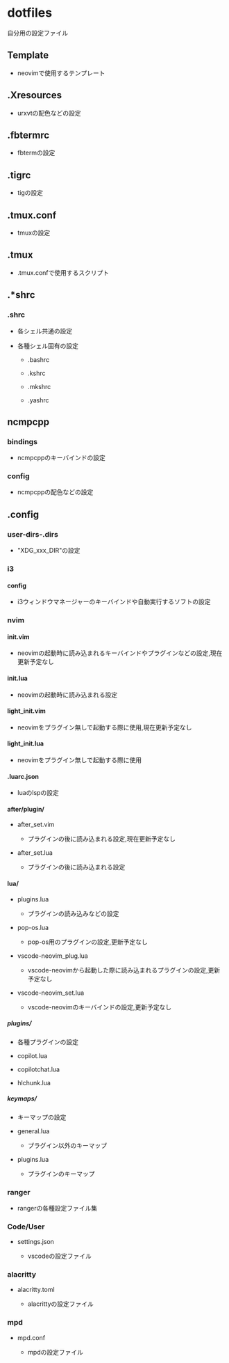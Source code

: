 # dotfiles
自分用の設定ファイル

## Template

- neovimで使用するテンプレート

## .Xresources

- urxvtの配色などの設定

## .fbtermrc

- fbtermの設定

## .tigrc

- tigの設定

## .tmux.conf

- tmuxの設定

## .tmux

- .tmux.confで使用するスクリプト

## .*shrc

### .shrc

- 各シェル共通の設定

- 各種シェル固有の設定

    - .bashrc

    - .kshrc

    - .mkshrc

    - .yashrc

## ncmpcpp

### bindings

- ncmpcppのキーバインドの設定

### config

- ncmpcppの配色などの設定

## .config

### user-dirs-.dirs

- "XDG_xxx_DIR"の設定

### i3

#### config

- i3ウィンドウマネージャーのキーバインドや自動実行するソフトの設定

### nvim

#### init.vim

- neovimの起動時に読み込まれるキーバインドやプラグインなどの設定,現在更新予定なし

#### init.lua

- neovimの起動時に読み込まれる設定

#### light_init.vim

- neovimをプラグイン無しで起動する際に使用,現在更新予定なし

#### light_init.lua

- neovimをプラグイン無しで起動する際に使用

#### .luarc.json

- luaのlspの設定

#### after/plugin/

- after_set.vim

    - プラグインの後に読み込まれる設定,現在更新予定なし

- after_set.lua

    - プラグインの後に読み込まれる設定

#### lua/

- plugins.lua

    - プラグインの読み込みなどの設定

- pop-os.lua

    - pop-os用のプラグインの設定,更新予定なし

- vscode-neovim_plug.lua

    - vscode-neovimから起動した際に読み込まれるプラグインの設定,更新予定なし

- vscode-neovim_set.lua

    - vscode-neovimのキーバインドの設定,更新予定なし

##### plugins/

- 各種プラグインの設定

- copilot.lua

- copilotchat.lua

- hlchunk.lua

##### keymaps/

- キーマップの設定

- general.lua

    - プラグイン以外のキーマップ

- plugins.lua

    - プラグインのキーマップ

### ranger

- rangerの各種設定ファイル集

### Code/User

- settings.json

    - vscodeの設定ファイル

### alacritty

- alacritty.toml

    - alacrittyの設定ファイル

### mpd

- mpd.conf

    - mpdの設定ファイル
